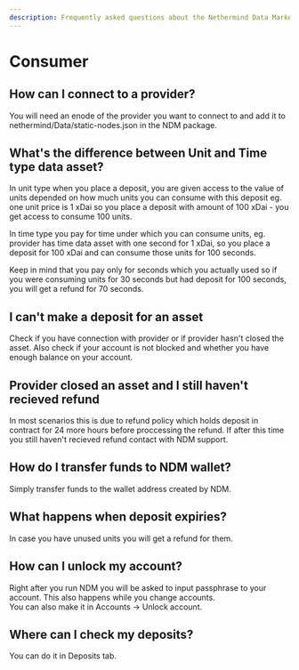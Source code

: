 ```yaml
---
description: Frequently asked questions about the Nethermind Data Marketplace - Consumer
---
```


# Consumer

## How can I connect to a provider?

You will need an enode of the provider you want to connect to and add it to nethermind/Data/static-nodes.json in the NDM package.

## What's the difference between Unit and Time type data asset?

In unit type when you place a deposit, you are given access to the value of units depended on how much units you can consume with this deposit eg. one unit price is 1 xDai so you place a deposit with amount of 100 xDai - you get access to consume 100 units. 

In time type you pay for time under which you can consume units, eg. provider has time data asset with one second for 1 xDai, so you place a deposit for 100 xDai and can consume those units for 100 seconds.  
   
Keep in mind that you pay only for seconds which you actually used so if you were consuming units for 30 seconds but had deposit for 100 seconds, you will get a refund for 70 seconds. 

## I can't make a deposit for an asset

Check if you have connection with provider or if provider hasn't closed the asset. Also check if your account is not blocked and whether you have enough balance on your account.

## Provider closed an asset and I still haven't recieved refund

In most scenarios this is due to refund policy which holds deposit in contract for 24 more hours before proccessing the refund. If after this time you still haven't recieved refund contact with NDM support.

## How do I transfer funds to NDM wallet?

Simply transfer funds to the wallet address created by NDM.

## What happens when deposit expiries?

In case you have unused units you will get a refund for them.

## How can I unlock my account?

Right after you run NDM you will be asked to input passphrase to your account. This also happens while you change accounts.   
You can also make it in Accounts -&gt; Unlock account.

## Where can I check my deposits? 

You can do it in Deposits tab.

